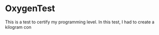 # OxygenTest  
This is a test to certify my programming level. In this test, I had to create a kilogram con                                                         
     
